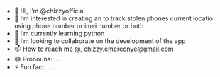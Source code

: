 - 👋 Hi, I’m @chizzyofficial
- 👀 I’m interested in creating an to track stolen phones current locatio  using phone number or imei number or both
- 🌱 I’m currently learning python 
- 💞️ I’m looking to collaborate on the development of the app
- 📫 How to reach me @, chizzy.emereonye@gmail.com
- 😄 Pronouns: ...
- ⚡ Fun fact: ...

<!---
chizzyofficial/chizzyofficial is a ✨ special ✨ repository because its `README.md` (this file) appears on your GitHub profile.
You can click the Preview link to take a look at your changes.
--->
